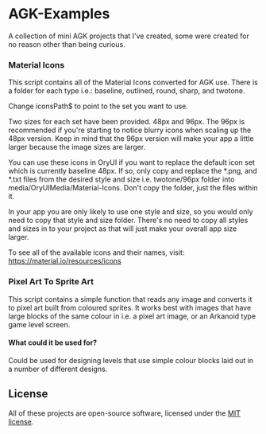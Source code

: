 # AGK-Examples
A collection of mini AGK projects that I've created, some were created for no reason other than being curious.

### Material Icons
This script contains all of the Material Icons converted for AGK use. There is a folder for each type i.e.: baseline, outlined, round, sharp, and twotone.

Change iconsPath$ to point to the set you want to use.

Two sizes for each set have been provided. 48px and 96px. The 96px is recommended if you're starting to notice blurry icons when scaling up the 48px version. Keep in mind that the 96px version will make your app a little larger because the image sizes are larger.

You can use these icons in OryUI if you want to replace the default icon set which is currently baseline 48px. If so, only copy and replace the *.png, and *.txt files from the desired style and size i.e. twotone/96px folder into media/OryUIMedia/Material-Icons. Don't copy the folder, just the files within it.

In your app you are only likely to use one style and size, so you would only need to copy that style and size folder. There's no need to copy all styles and sizes in to your project as that will just make your overall app size larger.

To see all of the available icons and their names, visit: https://material.io/resources/icons

### Pixel Art To Sprite Art
This script contains a simple function that reads any image and converts it to pixel art built from coloured sprites. It works best with images that have large blocks of the same colour in i.e. a pixel art image, or an Arkanoid type game level screen.

#### What could it be used for?
Could be used for designing levels that use simple colour blocks laid out in a number of different designs.

## License
All of these projects are open-source software, licensed under the [MIT license](https://opensource.org/licenses/MIT).